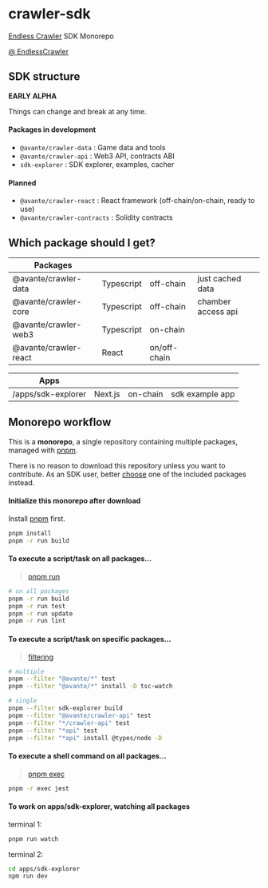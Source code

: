 # crawler-sdk

[Endless Crawler](https://endlesscrawler.io/) SDK Monorepo

[@ EndlessCrawler](https://twitter.com/EndlessCrawler)

## SDK structure

**EARLY ALPHA**

Things can change and break at any time.

#### Packages in development

* `@avante/crawler-data` : Game data and tools
* `@avante/crawler-api` : Web3 API, contracts ABI
* `sdk-explorer` : SDK explorer, examples, cacher

#### Planned

* `@avante/crawler-react` : React framework (off-chain/on-chain, ready to use)
* `@avante/crawler-contracts` : Solidity contracts



## Which package should I get?


| Packages                  |            |                  |                    |
|---------------------------|------------|------------------|--------------------|
| @avante/crawler-data      | Typescript | off-chain        | just cached data   |
| @avante/crawler-core      | Typescript | off-chain        | chamber access api |
| @avante/crawler-web3      | Typescript | on-chain         |  |
| @avante/crawler-react     | React      | on/off-chain     |  |


| Apps                      |            |                  |                  |
|---------------------------|------------|------------------|------------------|
| /apps/sdk-explorer        | Next.js    | on-chain         | sdk example app  |




## Monorepo workflow

This is a **monorepo**, a single repository containing multiple packages, managed with [pnpm](https://pnpm.io/workspaces).

There is no reason to download this repository unless you want to contribute. As an SDK user, better [choose](#which-package-should-i-get) one of the included packages instead.


#### Initialize this monorepo after download

Install [pnpm](https://pnpm.io/installation) first.

```sh
pnpm install
pnpm -r run build
```


#### To execute a script/task on all packages...

> [pnpm run](https://pnpm.io/cli/run)

```sh
# on all packages
pnpm -r run build
pnpm -r run test
pnpm -r run update
pnpm -r run lint
```


#### To execute a script/task on specific packages...

> [filtering](https://pnpm.io/filtering)

```sh
# multiple
pnpm --filter "@avante/*" test
pnpm --filter "@avante/*" install -D tsc-watch

# single
pnpm --filter sdk-explorer build
pnpm --filter "@avante/crawler-api" test
pnpm --filter "*/crawler-api" test
pnpm --filter "*api" test
pnpm --filter "*api" install @types/node -D
```

#### To execute a shell command on all packages...

> [pnpm exec](https://pnpm.io/cli/exec)

```sh
pnpm -r exec jest
```

#### To work on apps/sdk-explorer, watching all packages

terminal 1:

```sh
pnpm run watch
```

terminal 2:

```sh
cd apps/sdk-explorer
npm run dev
```



